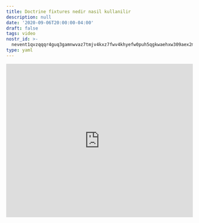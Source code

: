 ```yaml
---
title: Doctrine fixtures nedir nasil kullanilir
description: null
date: '2020-09-06T20:00:00-04:00'
draft: false
tags: video
nostr_id: >-
  nevent1qvzqqqr4guq3gamnwvaz7tmjv4kxz7fwv4khyefw0puh5qgkwaehxw309aex2mrp0yhxummnw3ezucnpdejqz9rhwden5te0wfjkccte9ejxzmt4wvhxjmcprpmhxue69uhhyetvv9ujuumwdae8gtnnda3kjctvqyxhwumn8ghj7mn0wvhxcmmvqyt8wumn8ghj7un9d3shjtnswf5k6ctv9ehx2aqppamhxue69uhkummnw3ezumt0d5q3vamnwvaz7tmjv4kxz7fwdehhxtnnda3kjctvqyd8wumn8ghj7ctjw35kxmr9wvhxcctev4erxtnwv4mhxqg7waehxw309akkcuewv94kgetwd9azuetyw5h8gu30dehhxarjqqsyfy6f0v2m5w0t0xg5g7xuzmeqwqasv6hvfav0raeegcknv8qkjncjea63h
type: yaml
---
```



<iframe style="width: 100%" height="415"  src="https://www.youtube.com/embed/81jn0EgVdzk" frameborder="0" allow="accelerometer; autoplay; encrypted-media; gyroscope; picture-in-picture" allowfullscreen></iframe>

